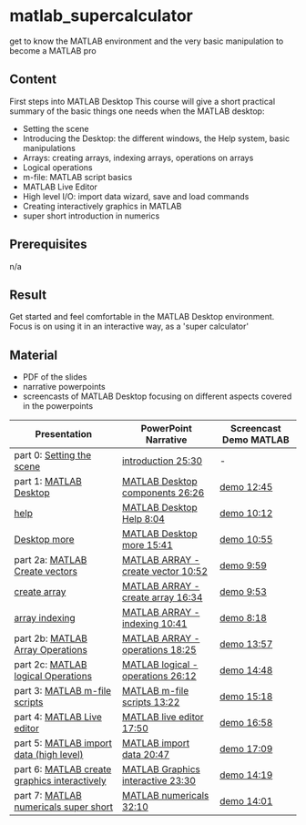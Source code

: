 # matlab_supercalculator
get to know the MATLAB environment and the very basic manipulation to become a MATLAB pro

## Content

First steps into MATLAB Desktop
This course will give a short practical summary of the basic things one needs when the MATLAB desktop:

   - Setting the scene
   - Introducing the Desktop: the different windows, the Help system, basic manipulations
   - Arrays: creating arrays, indexing arrays, operations on arrays
   - Logical operations
   - m-file: MATLAB script basics
   - MATLAB Live Editor
   - High level I/O: import data wizard, save and load commands
   - Creating interactively graphics in MATLAB
   - super short introduction in numerics 


## Prerequisites

n/a
## Result

   Get started and feel comfortable in the MATLAB Desktop environment. Focus is on using it in an interactive way, as a 'super calculator'

## Material

- PDF of the slides
- narrative powerpoints
- screencasts of MATLAB Desktop focusing on different aspects covered in the powerpoints


|Presentation | PowerPoint Narrative | Screencast Demo MATLAB |
|------------ | -------------------- | -----------------------|
|part 0: [Setting the scene](https://github.com/franklbvp/matlab_supercalculator/blob/master/docs/202008-Matlab-Introduction_m.pdf) | [introduction 25:30](https://kuleuven.mediaspace.kaltura.com/media/202008-Matlab-Introduction_m/1_kel508rp)| - |
|part 1: [MATLAB Desktop](https://github.com/franklbvp/matlab_supercalculator/blob/master/docs/202008-Matlab-IDE_desktop_m.pdf) | [MATLAB Desktop components 26:26](https://kuleuven.mediaspace.kaltura.com/media/202008-Matlab-IDE_desktop_m/1_sox68xdp) | [demo 12:45](https://kuleuven.mediaspace.kaltura.com/media/matlab_desktop_a_first_view/1_cr6hn2pj) |
|[help](https://github.com/franklbvp/matlab_supercalculator/blob/master/docs/202008-Matlab-IDE_help_m.pdf) | [MATLAB Desktop Help 8:04](https://kuleuven.mediaspace.kaltura.com/media/202008-Matlab-IDE_help_m/1_1rrwvg2z) |[demo 10:12](https://kuleuven.mediaspace.kaltura.com/media/matlab_helpsystem/1_jk3qw4o7)  |
|[Desktop more](https://github.com/franklbvp/matlab_supercalculator/blob/master/docs/202008-Matlab-IDE_more_m.pdf) | [MATLAB Desktop more 15:41](https://kuleuven.mediaspace.kaltura.com/media/202008-Matlab-IDE_more_m/1_cwk8rxay) | [demo 10:55](https://kuleuven.mediaspace.kaltura.com/media/matlab_desktop_some_basics/1_lnzua3zp)  |
|part 2a: [MATLAB Create vectors](https://github.com/franklbvp/matlab_supercalculator/blob/master/docs/202009-Matlab-Array-Create_vector_m.pdf)  | [MATLAB ARRAY - create vector 10:52](https://kuleuven.mediaspace.kaltura.com/media/202009-Matlab-Array-Create_vector_m/1_yeyje5oq) | [demo 9:59](https://kuleuven.mediaspace.kaltura.com/media/matlab_array_create_vectors/1_1t8jk2zm)  |
|[create array](https://github.com/franklbvp/matlab_supercalculator/blob/master/docs/202009-Matlab-Array-Create_array_m.pdf) | [MATLAB ARRAY - create array 16:34](https://kuleuven.mediaspace.kaltura.com/media/202009-Matlab-Array-Create_array_m/1_2u1s8y27) | [demo 9:53](https://kuleuven.mediaspace.kaltura.com/media/matlab_array_create_arrays/1_frbfxxym) |
| [array indexing](https://github.com/franklbvp/matlab_supercalculator/blob/master/docs/202009-Matlab-Array-indexing_m.pdf)| [MATLAB ARRAY - indexing 10:41](https://kuleuven.mediaspace.kaltura.com/media/202009-Matlab-Array-indexing_m/1_w3u3m4o5) | [demo 8:18](https://kuleuven.mediaspace.kaltura.com/media/matlab_array_indexing/1_052zg1ph)  |
|part 2b: [MATLAB Array Operations](https://github.com/franklbvp/matlab_supercalculator/blob/master/docs/202009-Matlab-ArrayOperations_m.pdf) | [MATLAB ARRAY - operations 18:25](https://kuleuven.mediaspace.kaltura.com/media/202009-Matlab-ArrayOperations_m/1_q1jo9hkp) | [demo 13:57](https://kuleuven.mediaspace.kaltura.com/media/matlab_array_operations/1_3o62khg1)  |
|part 2c: [MATLAB logical Operations](https://github.com/franklbvp/matlab_supercalculator/blob/master/docs/202009-Matlab-LogicalRelational_m.pdf) | [MATLAB logical - operations 26:12](https://kuleuven.mediaspace.kaltura.com/media/202009-Matlab-LogicalRelational_m/1_znhyyyeu) | [demo 14:48](https://kuleuven.mediaspace.kaltura.com/media/matlab_array_logical/1_urwrtumv)  |
|part 3: [MATLAB m-file scripts](https://github.com/franklbvp/matlab_supercalculator/blob/master/docs/202009-Matlab-MfilesBasics-script_m.pdf) | [MATLAB m-file scripts 13:22](https://kuleuven.mediaspace.kaltura.com/media/202009-Matlab-MfilesBasics-script_m/1_4ccu10rk) | [demo 15:18](https://kuleuven.mediaspace.kaltura.com/media/matlab_mfilebasics_script/1_kno3gulv)  |
|part 4: [MATLAB Live editor](https://github.com/franklbvp/matlab_supercalculator/blob/master/docs/202009-Matlab-LiveEditor_m.pdf) | [MATLAB live editor 17:50](https://kuleuven.mediaspace.kaltura.com/media/202009-Matlab-LiveEditor_m/1_aep1mxkq) | [demo 16:58](https://kuleuven.mediaspace.kaltura.com/media/matlab_livescript_basics/1_kyikb60k)  |
|part 5: [MATLAB import data (high level)](https://github.com/franklbvp/matlab_supercalculator/blob/master/docs/202009-Matlab-IO-highlevel.pdf) | [MATLAB import data 20:47](https://kuleuven.mediaspace.kaltura.com/media/202009-Matlab-IO-highlevel/1_zxbkyndh) | [demo 17:09](https://kuleuven.mediaspace.kaltura.com/media/io_overview_highlevel/1_cpctxlyv)  |
|part 6: [MATLAB create graphics interactively](https://github.com/franklbvp/matlab_supercalculator/blob/master/docs/202009-Matlab-Graphics_interactive_m.pdf) | [MATLAB Graphics interactive 23:30](https://kuleuven.mediaspace.kaltura.com/media/202009-Matlab-Graphics_interactive_m/1_22cio9wr) | [demo 14:19](https://kuleuven.mediaspace.kaltura.com/media/matlab_create_graphics_interactively/1_oojhbff6)  |
|part 7: [MATLAB numericals super short](https://github.com/franklbvp/matlab_supercalculator/blob/master/docs/202009-Matlab-Numericals_m.pdf) | [MATLAB numericals 32:10](https://kuleuven.mediaspace.kaltura.com/media/202009-Matlab-Numericals_m/1_ybony7vi) | [demo 14:01](https://kuleuven.mediaspace.kaltura.com/media/matlab_numerics_capita_selecta/1_dibgci5e)  |
